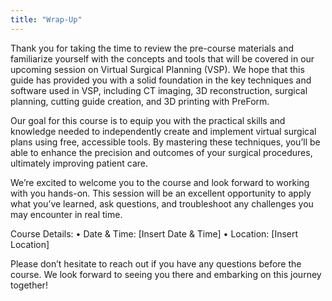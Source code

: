 ```yaml
---
title: "Wrap-Up"
---
```


Thank you for taking the time to review the pre-course materials and familiarize yourself with the concepts and tools that will be covered in our upcoming session on Virtual Surgical Planning (VSP). We hope that this guide has provided you with a solid foundation in the key techniques and software used in VSP, including CT imaging, 3D reconstruction, surgical planning, cutting guide creation, and 3D printing with PreForm.

Our goal for this course is to equip you with the practical skills and knowledge needed to independently create and implement virtual surgical plans using free, accessible tools. By mastering these techniques, you’ll be able to enhance the precision and outcomes of your surgical procedures, ultimately improving patient care.

We’re excited to welcome you to the course and look forward to working with you hands-on. This session will be an excellent opportunity to apply what you’ve learned, ask questions, and troubleshoot any challenges you may encounter in real time.

Course Details:
•	Date & Time: [Insert Date & Time]
•	Location: [Insert Location]

Please don’t hesitate to reach out if you have any questions before the course. We look forward to seeing you there and embarking on this journey together!
